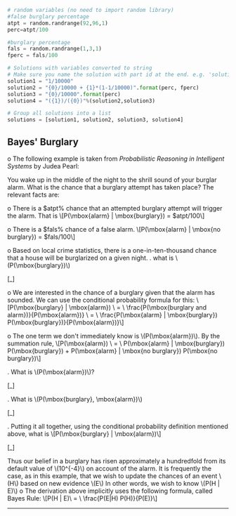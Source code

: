 ```python
# random variables (no need to import random library)
#false burglary percentage
atpt = random.randrange(92,96,1)
perc=atpt/100

#burglary percentage
fals = random.randrange(1,3,1)
fperc = fals/100

# Solutions with variables converted to string
# Make sure you name the solution with part id at the end. e.g. 'solution1' will be solution for part 1.
solution1 = "1/10000"
solution2 = "{0}/10000 + {1}*(1-1/10000)".format(perc, fperc)
solution3 = "{0}/10000".format(perc)
solution4 = "({1})/({0})"%(solution2,solution3)

# Group all solutions into a list
solutions = [solution1, solution2, solution3, solution4]


```

## Bayes' Burglary ##
o  The following example is taken from _Probabilistic Reasoning in Intelligent Systems_ by Judea Pearl:

You wake up in the middle of the night to the shrill sound of your burglar alarm. What is the chance that a burglary attempt has taken place? The relevant facts are:

o  There is a $atpt% chance that an attempted burglary attempt will trigger the alarm. That is
\\\[P(\\mbox{alarm} | \\mbox{burglary}) = $atpt/100\\\]

o  There is a $fals% chance of a false alarm.
\\\[P(\mbox{alarm} | \mbox{no burglary}) = $fals/100\\\]

o  Based on local crime statistics, there is a one-in-ten-thousand chance that a house will be burglarized on a given night.
.  what is \\\(P(\mbox{burglary})\\\)

[_]

o  We are interested in the chance of a burglary given that the alarm has sounded. We can use the conditional probability formula for this:
\\\[P(\\mbox{burglary} | \\mbox{alarm}) \\ = \\ \\frac{P(\\mbox{burglary and alarm})}{P(\\mbox{alarm})} \\ = \\ \\frac{P(\\mbox{alarm} | \\mbox{burglary}) P(\\mbox{burglary})}{P(\\mbox{alarm})}\\\]

o  The one term we don't immediately know is \\\(P(\mbox{alarm})\\\).  By the summation rule,
\\\[P(\\mbox{alarm}) \\ = \\ P(\\mbox{alarm} | \\mbox{burglary}) P(\\mbox{burglary}) + P(\\mbox{alarm} | \\mbox{no burglary}) P(\\mbox{no burglary})\\\]

.  What is \\\(P(\\mbox{alarm})\\\)?

[_]

.  What is \\\(P(\\mbox{burglary}, \\mbox{alarm})\\\)

[_]

.  Putting it all together, using the conditional probability definition mentioned above, what is
\\\[P(\\mbox{burglary} | \\mbox{alarm})\\\]

[_]

Thus our belief in a burglary has risen approximately a hundredfold from its default value of \\\(10^{-4}\\\)  on account of the alarm.
It is frequently the case, as in this example, that we wish to update the chances of an event \\\(H\\\) based on new evidence \\\(E\\\)  In other words, we wish to know \\\(P(H | E)\\\)
o  The derivation above implicitly uses the following formula, called Bayes Rule:
\\\[P(H | E)\\ = \\ \\frac{P(E|H) P(H)}{P(E)}\\\]


---
